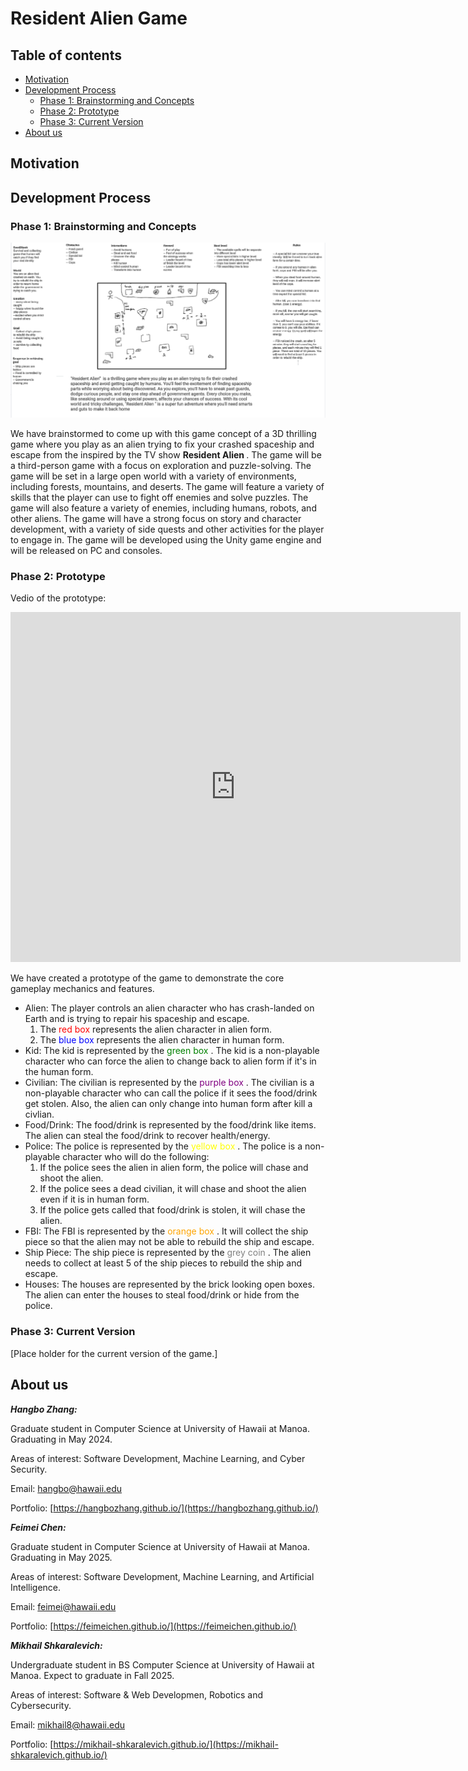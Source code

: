 # Resident Alien Game

## Table of contents

* [Motivation](#motivation)
* [Development Process](#development-process)
  * [Phase 1: Brainstorming and Concepts](#phase-1-brainstorming-and-concepts)
  * [Phase 2: Prototype](#phase-2-prototype)
  * [Phase 3: Current Version](#phase-3-current-version)
* [About us](#about-us)

## Motivation

## Development Process

### Phase 1: Brainstorming and Concepts

<img src="doc/image.png">

We have brainstormed to come up with this game concept of a 3D thrilling game where you play as an alien trying to 
fix your crashed spaceship and escape from the inspired by the TV show <strong> Resident Alien </strong>. The game will be a third-person game with a focus on exploration 
and puzzle-solving. The game will be set in a large open world with a variety of environments, 
including forests, mountains, and deserts. The game will feature a variety of skills that the player can use to 
fight off enemies and solve puzzles. The game will also feature a variety of enemies, including humans, robots, 
and other aliens. The game will have a strong focus on story and character development, with a variety of side quests 
and other activities for the player to engage in. The game will be developed using the Unity game engine and 
will be released on PC and consoles.

### Phase 2: Prototype

Vedio of the prototype:

<iframe width="720" height="560" src="https://www.youtube.com/embed/eVY5dE3e7Jk" frameborder="0" allowfullscreen></iframe>


We have created a prototype of the game to demonstrate the core gameplay mechanics and features.
- Alien: The player controls an alien character who has crash-landed on Earth and is trying to repair his spaceship and escape.
  1. The <span style="color:red;"> red box </span> represents the alien character in alien form. 
  2. The <span style="color:blue;"> blue box </span> represents the alien character in human form.
- Kid: The kid is represented by the <span style="color:green;"> green box </span>. The kid is a non-playable character who can force the alien to change back to alien form if it's in the human form.
- Civilian: The civilian is represented by the <span style="color:purple;"> purple box </span>. The civilian is a non-playable character who can call the police if it sees the food/drink get stolen. Also, the alien can only change into human form after kill a civlian.
- Food/Drink: The food/drink is represented by the food/drink like items. The alien can steal the food/drink to recover health/energy.
- Police: The police is represented by the <span style="color:yellow;"> yellow box </span>. The police is a non-playable character who will do the following:
  1. If the police sees the alien in alien form, the police will chase and shoot the alien.
  2. If the police sees a dead civilian, it will chase and shoot the alien even if it is in human form.
  3. If the police gets called that food/drink is stolen, it will chase the alien.
- FBI: The FBI is represented by the <span style="color:orange;"> orange box </span>. It will collect the ship piece so that the alien may not be able to rebuild the ship and escape.
- Ship Piece: The ship piece is represented by the <span style="color:grey;"> grey coin </span>. The alien needs to collect at least 5 of the ship pieces to rebuild the ship and escape.
- Houses: The houses are represented by the brick looking open boxes. The alien can enter the houses to steal food/drink or hide from the police.


### Phase 3: Current Version

[Place holder for the current version of the game.]

## About us

***Hangbo Zhang:*** 

Graduate student in Computer Science at University of Hawaii at Manoa. Graduating in May 2024.

Areas of interest: Software Development, Machine Learning, and Cyber Security.

Email: [hangbo@hawaii.edu](mailto:hangbo@hawaii.edu)

Portfolio: [https://hangbozhang.github.io/](https://hangbozhang.github.io/)

***Feimei Chen:*** 

Graduate student in Computer Science at University of Hawaii at Manoa. Graduating in May 2025.

Areas of interest: Software Development, Machine Learning, and Artificial Intelligence.

Email: [feimei@hawaii.edu](mailto:feimei@hawaii.edu)

Portfolio: [https://feimeichen.github.io/](https://feimeichen.github.io/)

***Mikhail Shkaralevich:*** 

Undergraduate student in BS Computer Science at University of Hawaii at Manoa. Expect to graduate in Fall 2025.

Areas of interest: Software & Web Developmen, Robotics and Cybersecurity.

Email: [mikhail8@hawaii.edu](mailto:mikhail8@hawaii.edu)

Portfolio: [https://mikhail-shkaralevich.github.io/](https://mikhail-shkaralevich.github.io/)
